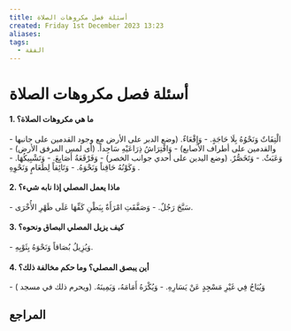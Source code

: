 ```yaml
---
title: أسئلة فصل مكروهات الصلاة
created: Friday 1st December 2023 13:23
aliases:
tags:
  - الفقة
---
```

# أسئلة فصل مكروهات الصلاة

#### 1. ما هي مكروهات الصلاة؟
- الْتِفَاتٌ وَنَحْوُهُ بِلَا حَاجَةٍ.
- وَإِقْعَاءٌ. (وضع الدبر على الأرض مع وجود القدمين على جانبها والقدمين على أطراف الأصابع)
- وَافْتِرَاشُ ذِرَاعَيْهِ سَاجِداً. (أى لمس المرفق الأرض)
- وَعَبَثٌ.
- وَتَخَصُّرٌ. (وضع اليدين على أحدي جوانب الخصر)
- وَفَرْقَعَةُ أَصَابِعَ.
- وَتَشْبِيكُهَا.
- وَكَوْنُهُ حَاقِناً وَنَحْوَهُ.
- وَتَائِقاً لِطَعَامٍ وَنَحْوِهِ.
#### 2. ماذا يعمل المصلي إذا نابه شيء؟
- سَبَّحَ رَجُلٌ.
- وَصَفَّقَتِ امْرَأَةٌ بِبَطْنِ كَفِّهَا عَلَى ظَهْرِ الأُخْرَى.
#### 3. كيف يزيل المصلي البصاق ونحوه؟
- وَيُزِيلُ بُصَاقاً وَنَحْوَهُ بِثَوْبِهِ.
#### 4. أين يبصق المصلي؟ وما حكم مخالفة ذلك؟
- وَيُبَاحُ فِي غَيْرِ مَسْجِدٍ عَنْ يَسَارِهِ.
- وَيُكْرَهُ أَمَامَهُ، وَيَمِينَهُ. (ويحرم ذلك في مسجد )



## المراجع

